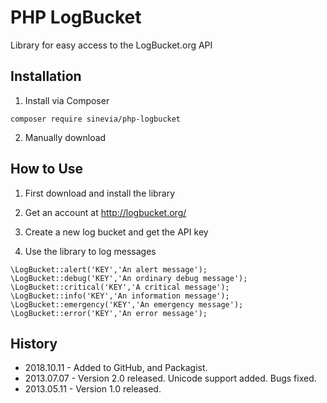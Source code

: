 # PHP LogBucket

Library for easy access to the LogBucket.org API

## Installation ##

1) Install via Composer

```
composer require sinevia/php-logbucket
```

2) Manually download

## How to Use ##

1) First download and install the library

2) Get an account at http://logbucket.org/

3) Create a new log bucket and get the API key

4) Use the library to log messages

```
\LogBucket::alert('KEY','An alert message');
\LogBucket::debug('KEY','An ordinary debug message');
\LogBucket::critical('KEY','A critical message');
\LogBucket::info('KEY','An information message');
\LogBucket::emergency('KEY','An emergency message');
\LogBucket::error('KEY','An error message'); 
```

## History ##
- 2018.10.11 - Added to GitHub, and Packagist.
- 2013.07.07 - Version 2.0 released. Unicode support added. Bugs fixed.
- 2013.05.11 - Version 1.0 released.
